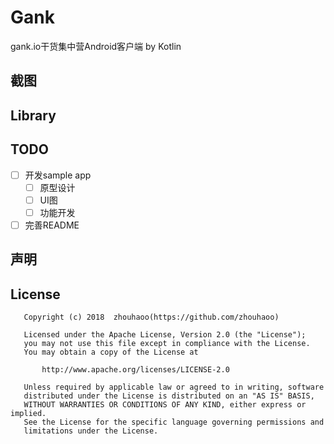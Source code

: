 # Gank
gank.io干货集中营Android客户端 by Kotlin
## 截图

## Library

## TODO
- [ ] 开发sample app
  - [ ] 原型设计
  - [ ] UI图
  - [ ] 功能开发
 - [ ] 完善README
## 声明

## License
```
   Copyright (c) 2018  zhouhaoo(https://github.com/zhouhaoo)
 
   Licensed under the Apache License, Version 2.0 (the "License");
   you may not use this file except in compliance with the License.
   You may obtain a copy of the License at
 
       http://www.apache.org/licenses/LICENSE-2.0
 
   Unless required by applicable law or agreed to in writing, software
   distributed under the License is distributed on an "AS IS" BASIS,
   WITHOUT WARRANTIES OR CONDITIONS OF ANY KIND, either express or implied.
   See the License for the specific language governing permissions and
   limitations under the License.
```